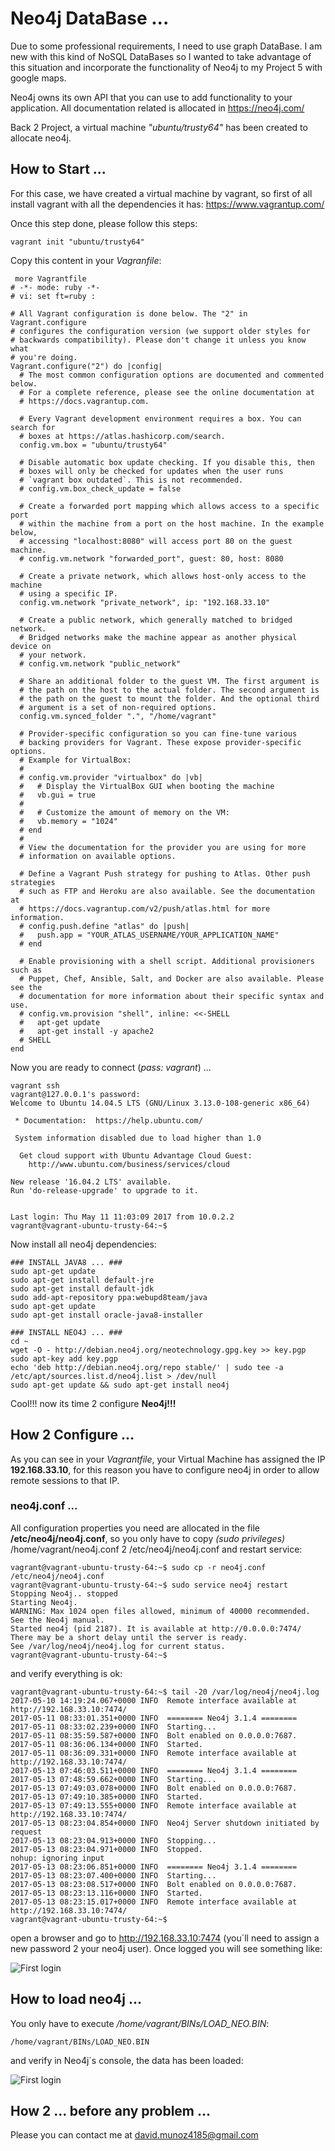 # Neo4j DataBase ...

Due to some professional requirements, I need to use graph DataBase. I am new with this kind of NoSQL DataBases so I wanted to take advantage of this situation and incorporate the functionality of Neo4j to my Project 5 with google maps.

Neo4j owns its own API that you can use to add functionality to your application. All documentation related is allocated in https://neo4j.com/

Back 2 Project, a virtual machine *"ubuntu/trusty64"* has been created to allocate neo4j.

## How to Start ...

For this case, we have created a virtual machine by vagrant, so first of all install vagrant with all the dependencies it has: https://www.vagrantup.com/

Once this step done, please follow this steps:

```
vagrant init "ubuntu/trusty64"
```

Copy this content in your *Vagranfile*:

```
 more Vagrantfile
# -*- mode: ruby -*-
# vi: set ft=ruby :

# All Vagrant configuration is done below. The "2" in Vagrant.configure
# configures the configuration version (we support older styles for
# backwards compatibility). Please don't change it unless you know what
# you're doing.
Vagrant.configure("2") do |config|
  # The most common configuration options are documented and commented below.
  # For a complete reference, please see the online documentation at
  # https://docs.vagrantup.com.

  # Every Vagrant development environment requires a box. You can search for
  # boxes at https://atlas.hashicorp.com/search.
  config.vm.box = "ubuntu/trusty64"

  # Disable automatic box update checking. If you disable this, then
  # boxes will only be checked for updates when the user runs
  # `vagrant box outdated`. This is not recommended.
  # config.vm.box_check_update = false

  # Create a forwarded port mapping which allows access to a specific port
  # within the machine from a port on the host machine. In the example below,
  # accessing "localhost:8080" will access port 80 on the guest machine.
  # config.vm.network "forwarded_port", guest: 80, host: 8080

  # Create a private network, which allows host-only access to the machine
  # using a specific IP.
  config.vm.network "private_network", ip: "192.168.33.10"

  # Create a public network, which generally matched to bridged network.
  # Bridged networks make the machine appear as another physical device on
  # your network.
  # config.vm.network "public_network"

  # Share an additional folder to the guest VM. The first argument is
  # the path on the host to the actual folder. The second argument is
  # the path on the guest to mount the folder. And the optional third
  # argument is a set of non-required options.
  config.vm.synced_folder ".", "/home/vagrant"

  # Provider-specific configuration so you can fine-tune various
  # backing providers for Vagrant. These expose provider-specific options.
  # Example for VirtualBox:
  #
  # config.vm.provider "virtualbox" do |vb|
  #   # Display the VirtualBox GUI when booting the machine
  #   vb.gui = true
  #
  #   # Customize the amount of memory on the VM:
  #   vb.memory = "1024"
  # end
  #
  # View the documentation for the provider you are using for more
  # information on available options.

  # Define a Vagrant Push strategy for pushing to Atlas. Other push strategies
  # such as FTP and Heroku are also available. See the documentation at
  # https://docs.vagrantup.com/v2/push/atlas.html for more information.
  # config.push.define "atlas" do |push|
  #   push.app = "YOUR_ATLAS_USERNAME/YOUR_APPLICATION_NAME"
  # end

  # Enable provisioning with a shell script. Additional provisioners such as
  # Puppet, Chef, Ansible, Salt, and Docker are also available. Please see the
  # documentation for more information about their specific syntax and use.
  # config.vm.provision "shell", inline: <<-SHELL
  #   apt-get update
  #   apt-get install -y apache2
  # SHELL
end

```

Now you are ready to connect (*pass: vagrant*) ...

```
vagrant ssh
vagrant@127.0.0.1's password:
Welcome to Ubuntu 14.04.5 LTS (GNU/Linux 3.13.0-108-generic x86_64)

 * Documentation:  https://help.ubuntu.com/

 System information disabled due to load higher than 1.0

  Get cloud support with Ubuntu Advantage Cloud Guest:
    http://www.ubuntu.com/business/services/cloud

New release '16.04.2 LTS' available.
Run 'do-release-upgrade' to upgrade to it.


Last login: Thu May 11 11:03:09 2017 from 10.0.2.2
vagrant@vagrant-ubuntu-trusty-64:~$

```

Now install all neo4j dependencies:

```language
### INSTALL JAVA8 ... ###
sudo apt-get update
sudo apt-get install default-jre
sudo apt-get install default-jdk
sudo add-apt-repository ppa:webupd8team/java
sudo apt-get update
sudo apt-get install oracle-java8-installer

### INSTALL NEO4J ... ###
cd ~
wget -O - http://debian.neo4j.org/neotechnology.gpg.key >> key.pgp
sudo apt-key add key.pgp
echo 'deb http://debian.neo4j.org/repo stable/' | sudo tee -a /etc/apt/sources.list.d/neo4j.list > /dev/null
sudo apt-get update && sudo apt-get install neo4j
```

Cool!!! now its time 2 configure __Neo4j!!!__

## How 2 Configure ...

As you can see in your *Vagrantfile*, your Virtual Machine has assigned the IP __192.168.33.10__, for this reason you have to configure neo4j in order to allow remote sessions to that IP.

### neo4j.conf ...

All configuration properties you need are allocated in the file __/etc/neo4j/neo4j.conf__, so you only have to copy *(sudo privileges)* /home/vagrant/neo4j.conf 2 /etc/neo4j/neo4j.conf and restart service:

```language
vagrant@vagrant-ubuntu-trusty-64:~$ sudo cp -r neo4j.conf /etc/neo4j/neo4j.conf
vagrant@vagrant-ubuntu-trusty-64:~$ sudo service neo4j restart
Stopping Neo4j.. stopped
Starting Neo4j.
WARNING: Max 1024 open files allowed, minimum of 40000 recommended. See the Neo4j manual.
Started neo4j (pid 2187). It is available at http://0.0.0.0:7474/
There may be a short delay until the server is ready.
See /var/log/neo4j/neo4j.log for current status.
vagrant@vagrant-ubuntu-trusty-64:~$
```

and verify everything is ok:

```language
vagrant@vagrant-ubuntu-trusty-64:~$ tail -20 /var/log/neo4j/neo4j.log
2017-05-10 14:19:24.067+0000 INFO  Remote interface available at http://192.168.33.10:7474/
2017-05-11 08:33:01.351+0000 INFO  ======== Neo4j 3.1.4 ========
2017-05-11 08:33:02.239+0000 INFO  Starting...
2017-05-11 08:35:59.587+0000 INFO  Bolt enabled on 0.0.0.0:7687.
2017-05-11 08:36:06.134+0000 INFO  Started.
2017-05-11 08:36:09.331+0000 INFO  Remote interface available at http://192.168.33.10:7474/
2017-05-13 07:46:03.511+0000 INFO  ======== Neo4j 3.1.4 ========
2017-05-13 07:48:59.662+0000 INFO  Starting...
2017-05-13 07:49:03.078+0000 INFO  Bolt enabled on 0.0.0.0:7687.
2017-05-13 07:49:10.385+0000 INFO  Started.
2017-05-13 07:49:13.555+0000 INFO  Remote interface available at http://192.168.33.10:7474/
2017-05-13 08:23:04.854+0000 INFO  Neo4j Server shutdown initiated by request
2017-05-13 08:23:04.913+0000 INFO  Stopping...
2017-05-13 08:23:04.971+0000 INFO  Stopped.
nohup: ignoring input
2017-05-13 08:23:06.851+0000 INFO  ======== Neo4j 3.1.4 ========
2017-05-13 08:23:07.400+0000 INFO  Starting...
2017-05-13 08:23:08.517+0000 INFO  Bolt enabled on 0.0.0.0:7687.
2017-05-13 08:23:13.116+0000 INFO  Started.
2017-05-13 08:23:15.017+0000 INFO  Remote interface available at http://192.168.33.10:7474/
vagrant@vagrant-ubuntu-trusty-64:~$

```

open a browser and go to http://192.168.33.10:7474 (you´ll need to assign a new password 2 your neo4j user). Once logged you will see something like:

![First login](./IMGs/neo1.jpg)


## How to load neo4j ...

You only have to execute */home/vagrant/BINs/LOAD_NEO.BIN*:

```language
/home/vagrant/BINs/LOAD_NEO.BIN
```

and verify in Neo4j´s console, the data has been loaded:

![First login](./IMGs/neo2.jpg)

## How 2 ... before any problem ...

Please you can contact me at david.munoz4185@gmail.com